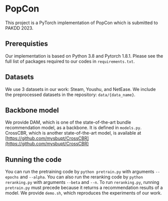 # PopCon
This project is a PyTorch implementation of PopCon which is submitted to PAKDD 2023.

## Prerequisties
Our implementation is based on Python 3.8 and Pytorch 1.8.1. Please see the full list of packages required to our codes in `requirements.txt`.

## Datasets
We use 3 datasets in our work: Steam, Youshu, and NetEase.
We include the preprocessed datasets in the repository: `data/{data_name}`.

## Backbone model
We provide DAM, which is one of the state-of-the-art bundle recommendation model, as a backbone.
It is defined in `models.py`.
CrossCBR, which is another state-of-the-art model, is available at [https://github.com/mysbupt/CrossCBR](https://github.com/mysbupt/CrossCBR)

## Running the code
You can run the pretraining code by `python pretrain.py` with arguments `--epochs` and `--alpha`.
You can also run the reranking code by `python reranking.py` with arguments `--beta` and `--n`.
To run `reranking.py`, running `pretrain.py` must precede because it returns a recommendation results of a model.
We provide `demo.sh`, which reproduces the experiments of our work.
